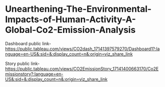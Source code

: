 # Unearthening-The-Environmental-Impacts-of-Human-Activity-A-Global-Co2-Emission-Analysis



Dashboard public link-https://public.tableau.com/views/CO2dash_17141397579270/Dashboard1?:language=en-US&:sid=&:display_count=n&:origin=viz_share_link


Story public link- https://public.tableau.com/views/CO2EmissionStory_17141400663170/Co2Emissionstory?:language=en-US&:sid=&:display_count=n&:origin=viz_share_link


